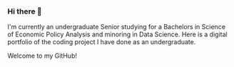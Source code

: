 ### Hi there 👋
I'm currently an undergraduate Senior studying for a Bachelors in Science of Economic Policy Analysis and minoring in Data Science. Here is a digital portfolio of the coding project I have done as an undergraduate.

Welcome to my GitHub!
